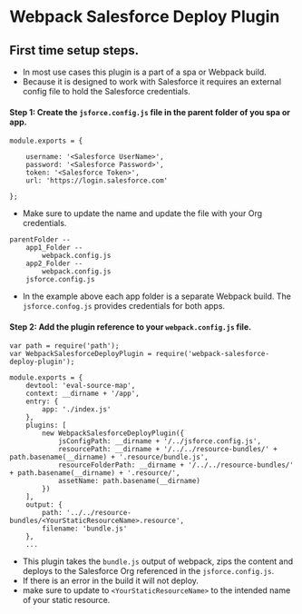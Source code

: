 # Webpack Salesforce Deploy Plugin

## First time setup steps.

- In most use cases this plugin is a part of a spa or Webpack build.
- Because it is designed to work with Salesforce it requires an external config file to hold the Salesforce credentials.

#### Step 1: Create the ``jsforce.config.js`` file in the parent folder of you spa or app.

```
module.exports = {

    username: '<Salesforce UserName>',
    password: '<Salesforce Password>',
    token: '<Salesforce Token>',
    url: 'https://login.salesforce.com'

};
 ```


- Make sure to update the name and update the file with your Org credentials.

```
parentFolder --
    app1_Folder --
        webpack.config.js
    app2_Folder --
        webpack.config.js
    jsforce.config.js

 ```

 - In the example above each app folder is a separate Webpack build. The `jsforce.confog.js` provides credentials for both apps.

#### Step 2: Add the plugin reference to your `webpack.config.js` file.

```
var path = require('path');
var WebpackSalesforceDeployPlugin = require('webpack-salesforce-deploy-plugin');

module.exports = {
    devtool: 'eval-source-map',
    context: __dirname + '/app',
    entry: {
        app: './index.js'
    },
    plugins: [
        new WebpackSalesforceDeployPlugin({
            jsConfigPath: __dirname + '/../jsforce.config.js',
            resourcePath: __dirname + '/../../resource-bundles/' + path.basename(__dirname) + '.resource/bundle.js',
            resourceFolderPath: __dirname + '/../../resource-bundles/' + path.basename(__dirname) + '.resource/',
            assetName: path.basename(__dirname)
        })
    ],
    output: {
        path: '../../resource-bundles/<YourStaticResourceName>.resource',
        filename: 'bundle.js'
    },
    ...
 ```

  - This plugin takes the `bundle.js` output of webpack, zips the content and deploys to the Salesforce Org referenced in the `jsforce.config.js`.
  - If there is an error in the build it will not deploy.
  - make sure to update to `<YourStaticResourceName>` to the intended name of your static resource.

